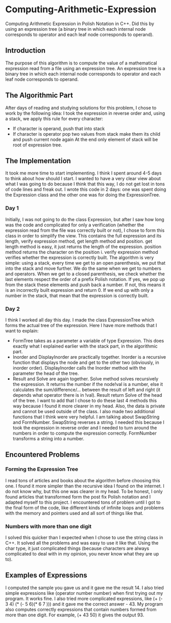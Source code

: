 # Computing-Arithmetic-Expression
Computing Arithmetic Expression in Polish Notation in C++. Did this by using an expression tree (a binary tree in which each internal node corresponds to operator and each leaf node corresponds to operand).

## Introduction 
The purpose of this algorithm is to compute the value of a mathematical expression read from a file using an expression tree. An expression tree is a binary tree in which each internal node corresponds to operator and each leaf node
corresponds to operand.
## The Algorithmic Part
After days of reading and studying solutions for this problem, I chose to work
by the following idea: I took the expression in reverse order and, using a stack,
we apply this rule for every character:
- If character is operand, push that into stack
- If character is operator pop two values from stack make them its child and
push current node again
At the end only element of stack will be root of expression tree.
## The Implementation
It took me more time to start implementing. I think I spent around 4-5 days to think about how should I start. I wanted to have a very clear view about what I was going to do because I think
that this way, I do not get lost in tons of code lines and freak out. I wrote this code in 2 days: one was spent doing the Expression class and the other one was for doing the ExpressionTree.
### Day 1
Initially, I was not going to do the class Expression, but after I saw how long was the code and complicated for only a verification (whether the expression read from the file was correctly built or not), I chose to form this class in order to simplify the view. This contains the full expression and its length, verify expression method, get length method and position.
get length method is easy, it just returns the length of the expression. position method returns the character on the position i. verify expression method verifies whether the expression is correctly built.
The algorithm is very simple: using a stack, every time we get to an open parenthesis, we put that into the stack and move further. We do the same when we
get to numbers and operators. When we get to a closed parenthesis, we check whether the last elements respect the order of a prefix Polish notation. If yes, we pop up from the stack these elements and push back a number. If not, this
means it is an incorrectly built expression and return 0. If we end up with only a number in the stack, that mean that the expression is correctly built.
### Day 2
I think I worked all day this day. I made the class ExpressionTree which forms
the actual tree of the expression. Here I have more methods that I want to
explain:
- FormTree takes as a parameter a variable of type Expression. This does
exactly what I explained earlier with the stack part, in the algorithmic part.
- Inorder and DisplayInorder are practically together. Inorder is a recursive
function that displays the node and get to the other two (obviously, in inorder
order). DisplayInorder calls the Inorder method with the parameter the head
of the tree.
- Result and Solve are again together. Solve method solves recursively the
expression. It returns the number if the node!val is a number, else it calculates
the sum/difference/... between the result of left and right (it depends what
operator there is in !val). Result return Solve of the head of the tree.
I want to add that I chose to do these last 4 methods this way because I found
it more clearer in my head. Also, the data is private and cannot be used outside
of the class.
I also made two additional functions that I think were very helpful. I am talking
about SwapString and FormNumber. SwapString reverses a string. I needed this
because I took the expression in reverse order and I needed to turn around the
numbers in order to compute the expression correctly. FormNumber transforms
a string into a number.
## Encountered Problems
### Forming the Expression Tree
I read tons of articles and books about the algorithm before choosing this one. I found it more simpler than the recursive idea I found on the internet. I do not know why, but this one was clearer in my head. To be honest, I only found
articles that transformed form the post fix Polish notation and I adapted myself to this project. I encountered tons of problem until I got to the final form of
the code, like different kinds of infinite loops and problems with the memory and pointers used and all sort of things like that.
### Numbers with more than one digit
I solved this quicker than I expected when I chose to use the string class in C++. It solved all the problems and was easy to use it like that. Using the char
type, it just complicated things (because characters are always complicated to
deal with in my opinion, you never know what they are up to).
## Examples of Expressions
I computed the sample you gave us and it gave me the result 14.
 I also tried simple expressions like (operator number number) when first trying out my program. It works fine.
I also tried more complicated expressions, like (+ (- 3 4) (* (- 5 6)(* 6 7 ))) and
it gave me the correct answer - 43.
My program also computes correctly expressions that contain numbers formed
from more than one digit. For example, (+ 43 50) it gives the output 93.

